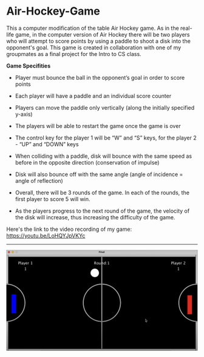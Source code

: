 # Air-Hockey-Game

This a computer modification of the table Air Hockey game. As in the real-life game, in the computer version of Air Hockey there will be two players who will attempt to score points by using a paddle to shoot a disk into the opponent's goal.
This game is created in collaboration with one of my groupmates as a final project for the Intro to CS class.

**Game Specifities**

- Player must bounce the ball in the opponent’s goal in order to score points
- Each player will have a paddle and an individual score counter
- Players can move the paddle only vertically (along the initially specified y-axis)
- The players will be able to restart the game once the game is over
- The control key for the player 1 will be “W” and “S” keys, for the player 2 - “UP” and
“DOWN” keys
- When colliding with a paddle, disk will bounce with the same speed as before in the
opposite direction (conservation of impulse)
- Disk will also bounce off with the same angle (angle of incidence = angle of reflection)

- Overall, there will be 3 rounds of the game. In each of the rounds, the first player to score 5 will win.
- As the players progress to the next round of the game, the velocity of the disk will increase, thus increasing the difficulty of the game.


Here's the link to the video recording of my game: https://youtu.be/LoHQYJpVKYc

***
![](bin/img1.png)
